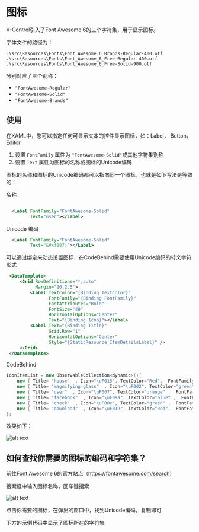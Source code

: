 # 图标

V-Control引入了Font Awesome 6的三个字符集，用于显示图标。

字体文件的路径为：

```
.\src\Resources\Fonts\Font_Awesome_6_Brands-Regular-400.otf
.\src\Resources\Fonts\Font_Awesome_6_Free-Regular-400.otf
.\src\Resources\Fonts\Font_Awesome_6_Free-Solid-900.otf
```

分别对应了三个别称：

* `"FontAwesome-Regular"`
* `"FontAwesome-Solid"`
* `"FontAwesome-Brands"`


## 使用


在XAML中，您可以指定任何可显示文本的控件显示图标，如：Label， Button， Editor

1. 设置 `FontFamily` 属性为 `"FontAwesome-Solid"`或其他字符集别称
2. 设置 `Text` 属性为图标的名称或图标的Unicode编码
   
图标的名称和图标的Unicode编码都可以指向同一个图标，也就是如下写法是等效的：


名称

```xml

  <Label FontFamily="FontAwesome-Solid"
         Text="user"></Label>
```

Unicode 编码

```xml
  <Label FontFamily="FontAwesome-Solid"
         Text="&#xf007;"></Label>
```



可以通过绑定来动态设置图标，在CodeBehind需要使用Unicode编码的转义字符形式

```xml
 <DataTemplate>
     <Grid RowDefinitions="*,auto"
           Margin="20,2.5">
         <Label TextColor="{Binding TextColor}"
                FontFamily="{Binding FontFamily}"
                FontAttributes="Bold"
                FontSize="40"
                HorizontalOptions="Center"
                Text="{Binding Icon}"></Label>
         <Label Text="{Binding Title}"
                Grid.Row="1"
                HorizontalOptions="Center"
                Style="{StaticResource ItemDetailsLabel}" />
     </Grid>
 </DataTemplate>
```

CodeBehind

```C#
IconItemList = new ObservableCollection<dynamic>(){
    new { Title= "house"  , Icon="\uF015", TextColor="Red",  FontFamily="FontAwesome-Solid"},
    new { Title= "magnifying-glass"  , Icon="\uF002", TextColor="green",  FontFamily="FontAwesome-Solid" },
    new { Title= "user"  , Icon="\uF007", TextColor="orange" ,  FontFamily="FontAwesome-Solid"},
    new { Title= "facebook"  , Icon="\uF09a", TextColor="blue" ,  FontFamily="FontAwesome-Brands"},
    new { Title= "check"  , Icon="\uF00c", TextColor="green" ,  FontFamily="FontAwesome-Solid"},
    new { Title= "download"  , Icon="\uF019", TextColor="Red",  FontFamily="FontAwesome-Solid" },
};
```

效果如下：

![alt text](assets/image-24.png)

## 如何查找你需要的图标的编码和字符集？



前往Font Awesome 6的官方站点（https://fontawesome.com/search）

搜索框中输入图标名称，回车键搜索

![alt text](assets/image-22.png)

点击你需要的图标，在弹出的窗口中，找到Unicode编码，复制即可

下方的示例代码中显示了图标所在的字符集


